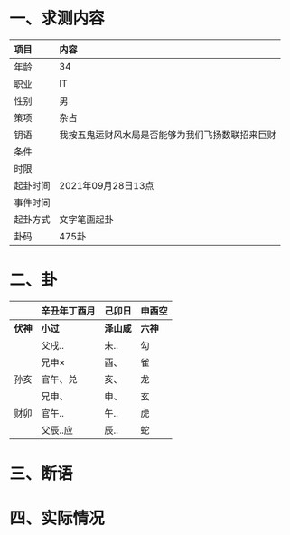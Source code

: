 # 一、求测内容
|项目|内容|
|:-|:-|
|年龄|34|
|职业|IT|
|性别|男|
|策项|杂占|
|钥语|我按五鬼运财风水局是否能够为我们飞扬数联招来巨财|
|条件||
|时限||
|起卦时间|2021年09月28日13点|
|事件时间||
|起卦方式|文字笔画起卦|
|卦码|475卦|

# 二、卦
||辛丑年丁酉月|己卯日|申酉空|
|:-|:-|:-|:-|
|**伏神**|**小过**|**泽山咸**|**六神**|
||父戌..|未..|勾|
||兄申×|酉、|雀|
|孙亥|官午、兑|亥、|龙|
||兄申、|申、|玄|
|财卯|官午..|午..|虎|
||父辰..应|辰..|蛇|


# 三、断语

# 四、实际情况
